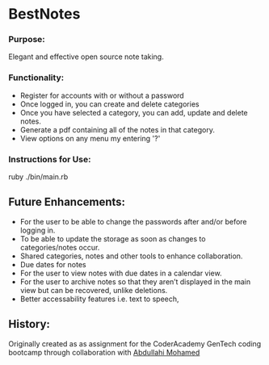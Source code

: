 # BestNotes

### Purpose: 
Elegant and effective open source note taking.

### Functionality:

- Register for accounts with or without a password
- Once logged in, you can create and delete categories
- Once you have selected a category, you can add, update and delete notes.
- Generate a pdf containing all of the notes in that category.
- View options on any menu my entering '?'

### Instructions for Use:
ruby ./bin/main.rb

## Future Enhancements:
- For the user to be able to change the passwords after and/or before logging in.
- To be able to update the storage as soon as changes to categories/notes occur.
- Shared categories, notes and other tools to enhance collaboration.
- Due dates for notes
- For the user to view notes with due dates in a calendar view.
- For the user to archive notes so that they aren’t displayed in the main view but can be recovered, unlike deletions.
- Better accessability features i.e. text to speech,

## History:
Originally created as as assignment for the CoderAcademy GenTech coding bootcamp through collaboration with [Abdullahi Mohamed](https://github.com/absmohamed)